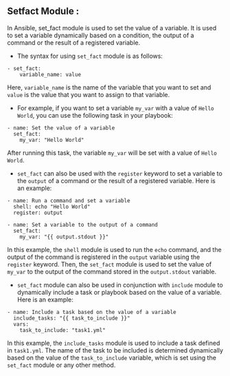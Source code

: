 ## Setfact Module :

In Ansible, set_fact module is used to set the value of a variable. It is used to set a variable dynamically based on a condition, the output of a command or the result of a registered variable.

* The syntax for using `set_fact` module is as follows:

```
- set_fact:
    variable_name: value
```
Here, `variable_name` is the name of the variable that you want to set and `value` is the value that you want to assign to that variable.

* For example, if you want to set a variable `my_var` with a value of `Hello World`, you can use the following task in your playbook:

```
- name: Set the value of a variable
  set_fact:
    my_var: "Hello World"
```
After running this task, the variable `my_var` will be set with a value of `Hello World`.

* `set_fact` can also be used with the `register` keyword to set a variable to the `output` of a command or the result of a registered variable. Here is an example:

```
- name: Run a command and set a variable
  shell: echo "Hello World"
  register: output

- name: Set a variable to the output of a command
  set_fact:
    my_var: "{{ output.stdout }}"
```

In this example, the `shell` module is used to run the `echo` command, and the output of the command is registered in the `output` variable using the `register` keyword. Then, the `set_fact` module is used to set the value of `my_var` to the output of the command stored in the `output.stdout` variable.

* `set_fact` module can also be used in conjunction with `include` module to dynamically include a task or playbook based on the value of a variable. Here is an example:

```
- name: Include a task based on the value of a variable
  include_tasks: "{{ task_to_include }}"
  vars:
    task_to_include: "task1.yml"
```
In this example, the `include_tasks` module is used to include a task defined in `task1.yml`. The name of the task to be included is determined dynamically based on the value of the `task_to_include` variable, which is set using the `set_fact` module or any other method.




